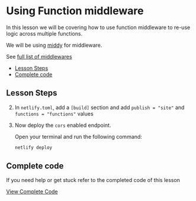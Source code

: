 # Using Function middleware

In this lesson we will be covering how to use function middleware to re-use logic across multiple functions.

We will be using [middy](https://www.npmjs.com/package/middy) for middleware.

See [full list of middlewares](https://github.com/middyjs/middy/blob/ba65c55578c68e03280e0fabecd279f482cd405a/docs/middlewares.md)

- [Lesson Steps](#lesson-steps)
- [Complete code](#complete-code)

## Lesson Steps

2. In `netlify.toml`, add a `[build]` section and add `publish = "site"` and `functions = "functions"` values

3. Now deploy the `cors` enabled endpoint.

    Open your terminal and run the following command:

    ```bash
    netlify deploy
    ```


## Complete code

If you need help or get stuck refer to the completed code of this lesson

[View Complete Code](https://github.com/DavidWells/netlify-functions-workshop/tree/master/lessons-code-complete/core-concepts/7-using-middleware)
